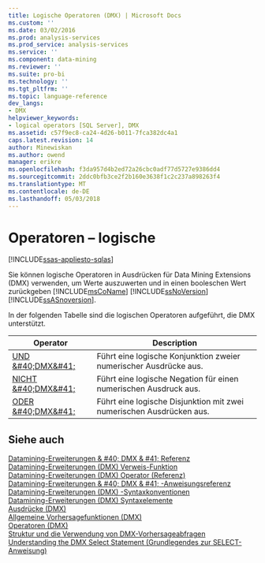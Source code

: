 ```yaml
---
title: Logische Operatoren (DMX) | Microsoft Docs
ms.custom: ''
ms.date: 03/02/2016
ms.prod: analysis-services
ms.prod_service: analysis-services
ms.service: ''
ms.component: data-mining
ms.reviewer: ''
ms.suite: pro-bi
ms.technology: ''
ms.tgt_pltfrm: ''
ms.topic: language-reference
dev_langs:
- DMX
helpviewer_keywords:
- logical operators [SQL Server], DMX
ms.assetid: c57f9ec8-ca24-4d26-b011-7fca382dc4a1
caps.latest.revision: 14
author: Minewiskan
ms.author: owend
manager: erikre
ms.openlocfilehash: f3da957d4b2ed72a26cbc0adf77d5727e9386dd4
ms.sourcegitcommit: 2ddc0bfb3ce2f2b160e3638f1c2c237a898263f4
ms.translationtype: MT
ms.contentlocale: de-DE
ms.lasthandoff: 05/03/2018
---
```

# <a name="operators---logical"></a>Operatoren – logische
[!INCLUDE[ssas-appliesto-sqlas](../includes/ssas-appliesto-sqlas.md)]

  Sie können logische Operatoren in Ausdrücken für Data Mining Extensions (DMX) verwenden, um Werte auszuwerten und in einen booleschen Wert zurückgeben [!INCLUDE[msCoName](../includes/msconame-md.md)] [!INCLUDE[ssNoVersion](../includes/ssnoversion-md.md)] [!INCLUDE[ssASnoversion](../includes/ssasnoversion-md.md)].  
  
 In der folgenden Tabelle sind die logischen Operatoren aufgeführt, die DMX unterstützt.  
  
|Operator|Description|  
|--------------|-----------------|  
|[UND &AMP;#40;DMX&AMP;#41;](../dmx/and-dmx.md)|Führt eine logische Konjunktion zweier numerischer Ausdrücke aus.|  
|[NICHT &AMP;#40;DMX&AMP;#41;](../dmx/not-dmx.md)|Führt eine logische Negation für einen numerischen Ausdruck aus.|  
|[ODER &AMP;#40;DMX&AMP;#41;](../dmx/or-dmx.md)|Führt eine logische Disjunktion mit zwei numerischen Ausdrücken aus.|  
  
## <a name="see-also"></a>Siehe auch  
 [Datamining-Erweiterungen & #40; DMX & #41; Referenz](../dmx/data-mining-extensions-dmx-reference.md)   
 [Datamining-Erweiterungen &#40;DMX&#41; Verweis-Funktion](../dmx/data-mining-extensions-dmx-function-reference.md)   
 [Datamining-Erweiterungen &#40;DMX&#41; Operator (Referenz)](../dmx/data-mining-extensions-dmx-operator-reference.md)   
 [Datamining-Erweiterungen & #40; DMX & #41; -Anweisungsreferenz](../dmx/data-mining-extensions-dmx-statements.md)   
 [Datamining-Erweiterungen &#40;DMX&#41; -Syntaxkonventionen](../dmx/data-mining-extensions-dmx-syntax-conventions.md)   
 [Datamining-Erweiterungen &#40;DMX&#41; Syntaxelemente](../dmx/data-mining-extensions-dmx-syntax-elements.md)   
 [Ausdrücke &#40;DMX&#41;](../dmx/expressions-dmx.md)   
 [Allgemeine Vorhersagefunktionen &#40;DMX&#41;](../dmx/general-prediction-functions-dmx.md)   
 [Operatoren &#40;DMX&#41;](../dmx/operators-dmx.md)   
 [Struktur und die Verwendung von DMX-Vorhersageabfragen](../dmx/structure-and-usage-of-dmx-prediction-queries.md)   
 [Understanding the DMX Select Statement (Grundlegendes zur SELECT-Anweisung)](../dmx/understanding-the-dmx-select-statement.md)  
  
  
